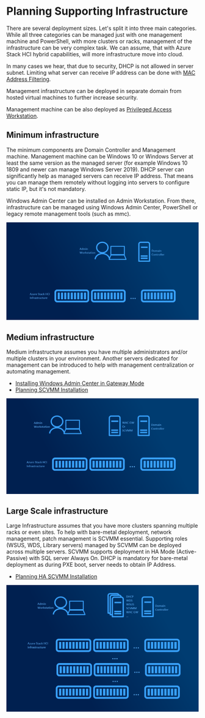 # Planning Supporting Infrastructure

There are several deployment sizes. Let's split it into three main categories. While all three categories can be managed just with one management machine and PowerShell, with more clusters or racks, management of the infrastructure can be very complex task. We can assume, that with Azure Stack HCI hybrid capabilities, will more infrastructure move into cloud.

In many cases we hear, that due to security, DHCP is not allowed in server subnet. Limiting what server can receive IP address can be done with [MAC Address Filtering](https://docs.microsoft.com/en-us/powershell/module/dhcpserver/add-dhcpserverv4filter).

Management infrastructure can be deployed in separate domain from hosted virtual machines to further increase security.

Management machine can be also deployed as [Privileged Access Workstation](https://docs.microsoft.com/en-us/windows-server/identity/securing-privileged-access/privileged-access-workstations).

## Minimum infrastructure

The minimum components are Domain Controller and Management machine. Management machine can be Windows 10 or Windows Server at least the same version as the managed server (for example Windows 10 1809 and newer can manage Windows Server 2019). DHCP server can significantly help as managed servers can receive IP address. That means you can manage them remotely without logging into servers to configure static IP, but it's not mandatory.

Windows Admin Center can be installed on Admin Workstation. From there, infrastructure can be managed using Windows Admin Center, PowerShell or legacy remote management tools (such as mmc).

![](02-Supporting-Infrastructure/media/MinimumInfrastructure01.png)

## Medium infrastructure

Medium infrastructure assumes you have multiple administrators and/or multiple clusters in your environment. Another servers dedicated for management can be introduced to help with management centralization or automating management.

- [Installing Windows Admin Center in Gateway Mode](https://docs.microsoft.com/en-us/windows-server/manage/windows-admin-center/deploy/install#install-on-server-core)
- [Planning SCVMM Installation](https://docs.microsoft.com/en-us/system-center/vmm/plan-install?view=sc-vmm-2019)

![](02-Supporting-Infrastructure/media/MediumInfrastructure01.png)

## Large Scale infrastructure

Large Infrastructure assumes that you have more clusters spanning multiple racks or even sites. To help with bare-metal deployment, network management, patch management is SCVMM essential. Supporting roles (WSUS, WDS, Library servers) managed by SCVMM can be deployed across multiple servers. SCVMM supports deployment in HA Mode (Active-Passive) with SQL server Always On. DHCP is mandatory for bare-metal deployment as during PXE boot, server needs to obtain IP Address.

- [Planning HA SCVMM Installation](https://docs.microsoft.com/en-us/system-center/vmm/plan-ha-install?view=sc-vmm-2019)

![](02-Supporting-Infrastructure/media/LargeScaleInfrastructure01.png)